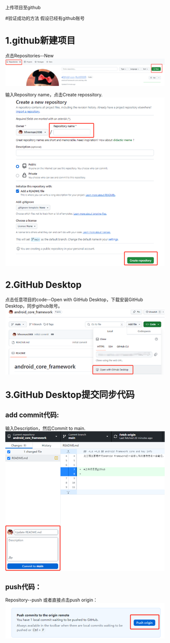 上传项目至github


#验证成功的方法
假设已经有github账号

# 1.github新建项目
点击Repositories--New
<img src=".\Images\new_repositories.png">  

输入Repository name，点击Create repossitory.
<img src=".\Images\create_a_new_repository.png">  

# 2.GitHub Desktop
点击任意项目的code--Open with GitHub Desktop，下载安装GitHub Desktop，同步github账号。
<img src=".\Images\open_with_github_desktop.png">  

# 3.GitHub Desktop提交同步代码
## add commit代码:
输入Description，然后Commit to main.
<img src=".\Images\commit_description.png">  


## push代码：
Repository--push
或者直接点击push origin：
<img src=".\Images\push_code.png">  


